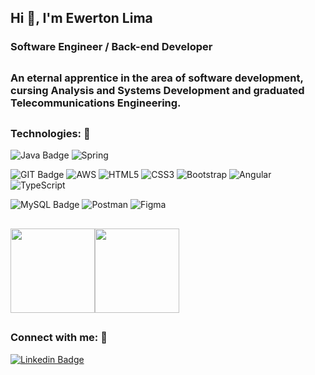 
## Hi 👋, I'm Ewerton Lima

### Software Engineer / Back-end Developer
##
### An eternal apprentice in the area of ​​software development, cursing Analysis and Systems Development and graduated Telecommunications Engineering.


##
### Technologies: 🔧

![Java Badge](https://img.shields.io/badge/Java-aa1117?style=for-the-badge&logo=java&logoColor=white)
![Spring](https://img.shields.io/badge/Spring-69b63e?style=for-the-badge&logo=spring&logoColor=white)

![GIT Badge](https://img.shields.io/badge/git-f05133?style=for-the-badge&logo=git&logoColor=white)
![AWS](https://img.shields.io/badge/AWS-ffb306?style=for-the-badge&logo=amazon&logoColor=white)
![HTML5](https://img.shields.io/badge/Html5-FF2800?style=for-the-badge&logo=html5&logoColor=white)
![CSS3](https://img.shields.io/badge/CSS3-1572B6?style=for-the-badge&logo=css3&logoColor=white)
![Bootstrap](https://img.shields.io/badge/Bootstrap-563D7C?style=for-the-badge&logo=bootstrap&logoColor=white)
![Angular](https://img.shields.io/badge/Angular-DD0031?style=for-the-badge&logo=angular&logoColor=white)
![TypeScript](https://img.shields.io/badge/TypeScript-007ACC?style=for-the-badge&logo=typescript&logoColor=white)

![MySQL Badge](https://img.shields.io/badge/MySQL-57829e?style=for-the-badge&logo=mysql&logoColor=white)
![Postman](https://img.shields.io/badge/Postman-fd6c35?style=for-the-badge&logo=postman&logoColor=white)
![Figma](https://img.shields.io/badge/Figma-000000?style=for-the-badge&logo=figma&logoColor=white)



##
<a href="https://github.com/EwertonILima?tab=repositories"><img height="135px" src="https://github-readme-stats.vercel.app/api?username=EwertonILima&hide_title=true&hide_border=true&show_icons=true&include_all_commits=true&count_private=true&line_height=21&_color=9f9f9f&text_color=9f9f9f&icon_color=79ff97&bg_color=151515&theme=graywhite" /><!-- wi*quL3fcV --><img height="135px" src="https://github-readme-stats.vercel.app/api/top-langs/?username=EwertonILima&hide_title=false&hide_border=true&layout=compact&langs_count=7,Redventures-Movie-Quotes&text_color=9f9f9f&icon_color=79ff97&bg_color=151515&theme=graywhite" /></a>

##
### Connect with me: 🔗

[![Linkedin Badge](https://img.shields.io/badge/linkedin-%230077B5.svg?&style=for-the-badge&logo=linkedin&logoColor=white)](https://www.linkedin.com/in/ewertonilima/)
